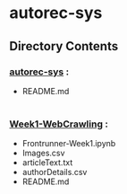 # autorec-sys

## Directory Contents
### [autorec-sys](https://github.com/rmh222/autorec-sys) :
* README.md
<br></br>

### [Week1-WebCrawling](https://github.com/rmh222/autorec-sys/tree/main/crawling) :
* Frontrunner-Week1.ipynb
* Images.csv
* articleText.txt
* authorDetails.csv
* README.md

<br></br>

